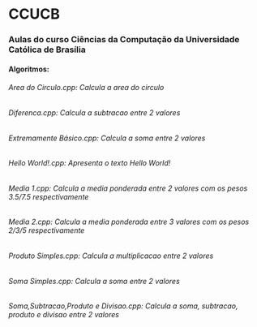 # CCUCB
### Aulas do curso Ciências da Computação da Universidade Católica de Brasília<br />
#### Algoritmos:
###### Area do Circulo.cpp: Calcula a area do circulo
###### Diferenca.cpp: Calcula a subtracao entre 2 valores
###### Extremamente Básico.cpp: Calcula a soma entre 2 valores
###### Hello World!.cpp: Apresenta o texto Hello World!
###### Media 1.cpp: Calcula a media ponderada entre 2 valores com os pesos 3.5/7.5 respectivamente
###### Media 2.cpp: Calcula a media ponderada entre 3 valores com os pesos 2/3/5 respectivamente
###### Produto Simples.cpp: Calcula a multiplicacao entre 2 valores
###### Soma Simples.cpp: Calcula a soma entre 2 valores
###### Soma,Subtracao,Produto e Divisao.cpp: Calcula a soma, subtracao, produto e divisao entre 2 valores
